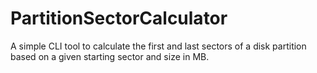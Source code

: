 # PartitionSectorCalculator
A simple CLI tool to calculate the first and last sectors of a disk partition based on a given starting sector and size in MB.
